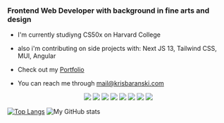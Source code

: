### Frontend Web Developer with background in fine arts and design

- I'm currently studiyng CS50x on Harvard College
- also i'm contributing on side projects with: Next JS 13, Tailwind CSS, MUI, Angular

- Check out my [Portfolio](https://krisbaranski.com)
- You can reach me through [mail@krisbaranski.com](mailto:mail@krisbaranski.com)

<p align="center">
  <img src="https://skillicons.dev/icons?i=angular" />
  <img src="https://skillicons.dev/icons?i=python" />
  <img src="https://skillicons.dev/icons?i=python" />
  <img src="https://skillicons.dev/icons?i=python" />
  <img src="https://skillicons.dev/icons?i=python" />
  <img src="https://skillicons.dev/icons?i=python" />
  <img src="https://skillicons.dev/icons?i=python" />
<a href="https://skillicons.dev">
  <img src="https://skillicons.dev/icons?i=git,kubernetes,docker,c,vim" />
</a>
</p>

<p align="center">
  
[![Top Langs](https://github-readme-stats.vercel.app/api/top-langs/?username=krisbaranski&layout=compact&theme=nord)](https://github.com/krisbaranski/github-readme-stats)
![My GitHub stats](https://github-readme-stats.vercel.app/api?username=krisbaranski&theme=nord&layout=compact&hide=stars,issues&show_icons=true&rank_icon=percentile)

</p>
